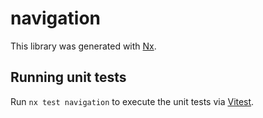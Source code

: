 # navigation

This library was generated with [Nx](https://nx.dev).

## Running unit tests

Run `nx test navigation` to execute the unit tests via [Vitest](https://vitest.dev/).
